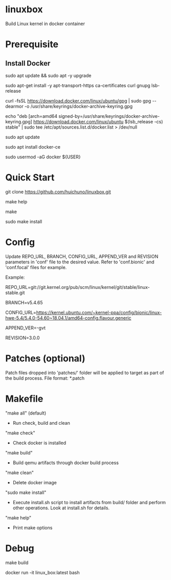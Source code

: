 # linuxbox
Build Linux kernel in docker container

# Prerequisite
Install Docker
--------------
sudo apt update && sudo apt -y upgrade

sudo apt-get install -y apt-transport-https ca-certificates curl gnupg lsb-release

curl -fsSL https://download.docker.com/linux/ubuntu/gpg | sudo gpg --dearmor -o /usr/share/keyrings/docker-archive-keyring.gpg

echo "deb [arch=amd64 signed-by=/usr/share/keyrings/docker-archive-keyring.gpg] https://download.docker.com/linux/ubuntu $(lsb_release -cs) stable" | sudo tee /etc/apt/sources.list.d/docker.list > /dev/null
  
sudo apt update

sudo apt install docker-ce

sudo usermod -aG docker ${USER}

# Quick Start
git clone https://github.com/huichuno/linuxbox.git

make help

make

sudo make install

# Config
Update REPO_URL, BRANCH, CONFIG_URL, APPEND_VER and REVISION parameters in 'conf' file to the desired value. Refer to 'conf.bionic' and 'conf.focal' files for example.

Example:

REPO_URL=git://git.kernel.org/pub/scm/linux/kernel/git/stable/linux-stable.git

BRANCH=v5.4.65

CONFIG_URL=https://kernel.ubuntu.com/~kernel-ppa/config/bionic/linux-hwe-5.4/5.4.0-54.60~18.04.1/amd64-config.flavour.generic

APPEND_VER=-gvt

REVISION=3.0.0

# Patches (optional)
Patch files dropped into 'patches/' folder will be applied to target as part of the build process.
File format: *.patch

# Makefile
"make all" (default)

- Run check, build and clean

"make check"

- Check docker is installed

"make build"

- Build qemu artifacts through docker build process

"make clean"

- Delete docker image

"sudo make install"

- Execute install.sh script to install artifacts from build/ folder and perform other operations. Look at install.sh for details.

"make help"

- Print make options

# Debug
make build

docker run -it linux_box:latest bash
